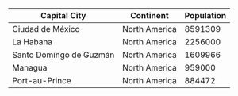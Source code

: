| Capital City | Continent | Population |
| ------------ | --------- | ---------- |
| Ciudad de México | North America | 8591309 |
| La Habana | North America | 2256000 |
| Santo Domingo de Guzmán | North America | 1609966 |
| Managua | North America | 959000 |
| Port-au-Prince | North America | 884472 |
